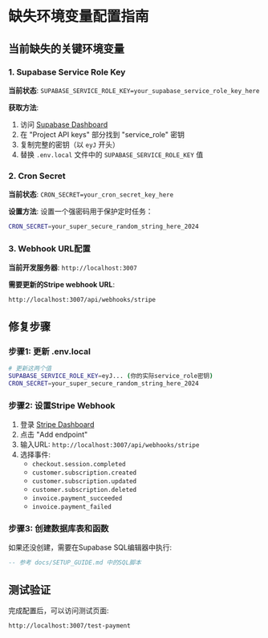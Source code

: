 # 缺失环境变量配置指南

## 当前缺失的关键环境变量

### 1. Supabase Service Role Key

**当前状态**: `SUPABASE_SERVICE_ROLE_KEY=your_supabase_service_role_key_here`

**获取方法**:
1. 访问 [Supabase Dashboard](https://app.supabase.com/project/bqkzeajvxcsrlmxxizye/settings/api)
2. 在 "Project API keys" 部分找到 "service_role" 密钥
3. 复制完整的密钥（以 `eyJ` 开头）
4. 替换 `.env.local` 文件中的 `SUPABASE_SERVICE_ROLE_KEY` 值

### 2. Cron Secret

**当前状态**: `CRON_SECRET=your_cron_secret_key_here`

**设置方法**:
设置一个强密码用于保护定时任务：
```bash
CRON_SECRET=your_super_secure_random_string_here_2024
```

### 3. Webhook URL配置

**当前开发服务器**: `http://localhost:3007`

**需要更新的Stripe webhook URL**:
```
http://localhost:3007/api/webhooks/stripe
```

## 修复步骤

### 步骤1: 更新 .env.local
```bash
# 更新这两个值
SUPABASE_SERVICE_ROLE_KEY=eyJ... (你的实际service_role密钥)
CRON_SECRET=your_super_secure_random_string_here_2024
```

### 步骤2: 设置Stripe Webhook
1. 登录 [Stripe Dashboard](https://dashboard.stripe.com/webhooks)
2. 点击 "Add endpoint"
3. 输入URL: `http://localhost:3007/api/webhooks/stripe`
4. 选择事件:
   - `checkout.session.completed`
   - `customer.subscription.created`
   - `customer.subscription.updated`
   - `customer.subscription.deleted`
   - `invoice.payment_succeeded`
   - `invoice.payment_failed`

### 步骤3: 创建数据库表和函数
如果还没创建，需要在Supabase SQL编辑器中执行:
```sql
-- 参考 docs/SETUP_GUIDE.md 中的SQL脚本
```

## 测试验证

完成配置后，可以访问测试页面:
```
http://localhost:3007/test-payment
``` 